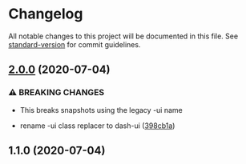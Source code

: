 # Changelog

All notable changes to this project will be documented in this file. See [standard-version](https://github.com/conventional-changelog/standard-version) for commit guidelines.

## [2.0.0](https://github.com/dash-ui/jest/compare/v1.1.0...v2.0.0) (2020-07-04)

### ⚠ BREAKING CHANGES

- This breaks snapshots using the legacy -ui name

- rename -ui class replacer to dash-ui ([398cb1a](https://github.com/dash-ui/jest/commit/398cb1a40501f1a8f287c486a924c581d95ed794))

## 1.1.0 (2020-07-04)
